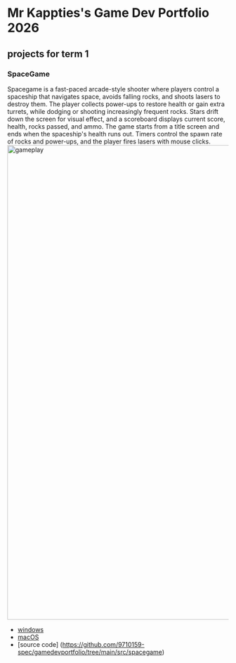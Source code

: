 # Mr Kappties's Game Dev Portfolio 2026

## projects for term 1 

### SpaceGame

Spacegame is a fast-paced arcade-style shooter where players control a spaceship that navigates space, avoids falling rocks, and shoots lasers to destroy them. The player collects power-ups to restore health or gain extra turrets, while dodging or shooting increasingly frequent rocks. Stars drift down the screen for visual effect, and a scoreboard displays current score, health, rocks passed, and ammo. The game starts from a title screen and ends when the spaceship's health runs out. Timers control the spawn rate of rocks and power-ups, and the player fires lasers with mouse clicks.
<img width="1920" height="1080" alt="gameplay" src="https://github.com/user-attachments/assets/97c3199f-e7a2-4916-a101-e191bf988ce7" />


* [windows](src/spacegame/macos-x86_64.zip)
* [macOS](src/spacegame/macos-x86_64.zip)
* [source code] (https://github.com/9710159-spec/gamedevportfolio/tree/main/src/spacegame)
